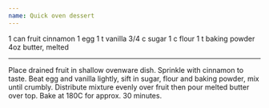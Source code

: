 ```yaml
---
name: Quick oven dessert
---
```


1 can fruit
cinnamon
1 egg
1 t vanilla
3/4 c sugar
1 c flour
1 t baking powder
4oz butter, melted

---

Place drained fruit in shallow ovenware dish.  Sprinkle with cinnamon to taste.  Beat egg and vanilla lightly, sift in sugar, flour and baking powder, mix until crumbly.  Distribute mixture evenly over fruit then pour melted butter over top.  Bake at 180C for approx. 30 minutes.

